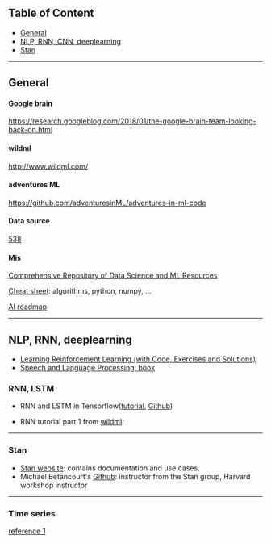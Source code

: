 ## Table of Content
* [General](#general) 
* [NLP, RNN, CNN, deeplearning](#nlp)
* [Stan](#stan)

----

## General<a name="general"><a>

#### Google brain
https://research.googleblog.com/2018/01/the-google-brain-team-looking-back-on.html

#### wildml
http://www.wildml.com/

#### adventures ML
https://github.com/adventuresinML/adventures-in-ml-code

#### Data source
[538](https://data.fivethirtyeight.com/)

#### Mis
[Comprehensive Repository of Data Science and ML Resources](https://www.datasciencecentral.com/profiles/blogs/comprehensive-repository-of-data-science-and-ml-resources)

[Cheat sheet](https://unsupervisedmethods.com/cheat-sheet-of-machine-learning-and-python-and-math-cheat-sheets-a4afe4e791b6): algorithms, python, numpy, ...

[AI roadmap](http://nirvacana.com/thoughts/2017/12/27/demystifying-artificial-intelligence/#AI)


----
## NLP, RNN, deeplearning<a name="nlp"><a>

- [Learning Reinforcement Learning (with Code, Exercises and Solutions)](http://www.wildml.com/2016/10/learning-reinforcement-learning/)
- [Speech and Language Processing: book](https://web.stanford.edu/~jurafsky/slp3/)

### RNN, LSTM
- RNN and LSTM in Tensorflow([tutorial](http://adventuresinmachinelearning.com/recurrent-neural-networks-lstm-tutorial-tensorflow/), [Github](https://github.com/adventuresinML/adventures-in-ml-code))

- RNN tutorial part 1 from [wildml](http://www.wildml.com/2015/09/recurrent-neural-networks-tutorial-part-1-introduction-to-rnns/): 

----
### Stan<a name="stan"><a>
- [Stan website](http://mc-stan.org/): contains documentation and use cases.
- Michael Betancourt's [Github](https://betanalpha.github.io/resources/): instructor from the Stan group, Harvard workshop instructor

----
### Time series
[reference 1](https://www.analyticsvidhya.com/blog/2016/02/time-series-forecasting-codes-python/)



